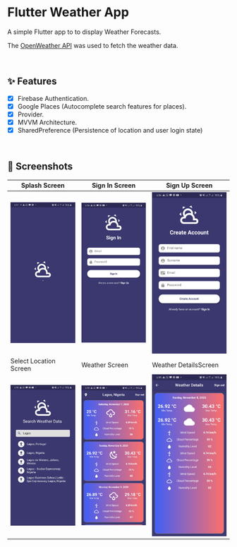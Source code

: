 # Flutter Weather App

A simple Flutter app to to display Weather Forecasts. <br>

The [OpenWeather API](https://openweathermap.org/) was used to fetch the weather data. 

<br>

## ✨ Features
- [x] Firebase Authentication.
- [x] Google Places (Autocomplete search features for places).
- [x] Provider.
- [x] MVVM Architecture.
- [x] SharedPreference (Persistence of location and user login state)

<br>

## 📸 Screenshots
| Splash Screen| Sign In Screen| Sign Up Screen|
|------|-------|-------|
|<img src="ss/1.jpg" width="300">|<img src="ss/2.jpg" width="300">|<img src="ss/3.jpg" width="300">|
| Select Location Screen| Weather Screen| Weather DetailsScreen|
|<img src="ss/4.jpg" width="300">|<img src="ss/5.jpg" width="300">|<img src="ss/6.jpg" width="300">|
